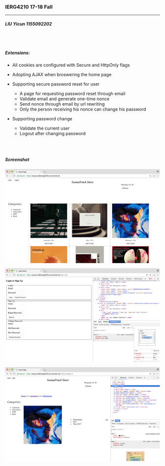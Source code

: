 ### IERG4210 17-18 Fall

-------

##### LIU Yicun 1155092202

<br></br>

##### Extensions:

- All cookies are configured with Secure and HttpOnly flags

- Adopting AJAX when broswering the home page

- Supporting secure password reset for user

  - A page for requesting password reset through email
  - Validate email and generate one-time nonce
  - Send nonce through email by url rewriting
  - Only the person receiving his nonce can change his password

- Supporting password change

  - Validate the current user
  - Logout after changing password


<br></br>

##### Screenshot

![1](screenshot/1.png)

![2](screenshot/2.png)

![3](screenshot/3.png)

